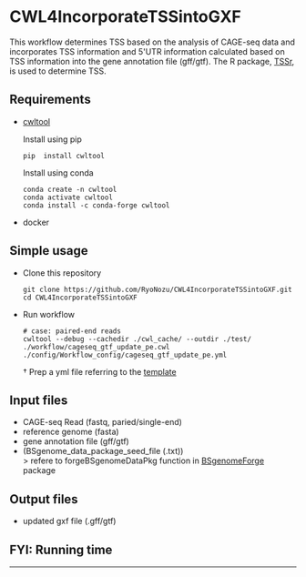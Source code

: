 # CWL4IncorporateTSSintoGXF

This workflow determines TSS based on the analysis of CAGE-seq data and incorporates TSS information and 5'UTR information calculated based on TSS information into the gene annotation file (gff/gtf). The R package, [TSSr](https://github.com/Linlab-slu/TSSr), is used to determine TSS.  

## Requirements

- [cwltool](https://github.com/common-workflow-language/cwltool)  

    Install using pip  
    ```
    pip  install cwltool  
    ```

    Install using conda  
    ```
    conda create -n cwltool  
    conda activate cwltool  
    conda install -c conda-forge cwltool 
    ``` 


- docker

## Simple usage  

- Clone this repository  

    ```
    git clone https://github.com/RyoNozu/CWL4IncorporateTSSintoGXF.git
    cd CWL4IncorporateTSSintoGXF
    ```

- Run workflow  

    ```
    # case: paired-end reads
    cwltool --debug --cachedir ./cwl_cache/ --outdir ./test/ ./workflow/cageseq_gtf_update_pe.cwl ./config/Workflow_config/cageseq_gtf_update_pe.yml
    ```
    † Prep a yml file referring to the [template]()  

## Input files  

- CAGE-seq Read (fastq, paried/single-end)  
- reference genome (fasta)  
- gene annotation file (gff/gtf)  
- (BSgenome_data_package_seed_file (.txt))  
        > refere to forgeBSgenomeDataPkg function in [BSgenomeForge](https://bioconductor.org/packages/release/bioc/html/BSgenomeForge.html) package  

## Output files  

- updated gxf file (.gff/gtf)  

## FYI: Running time

***

